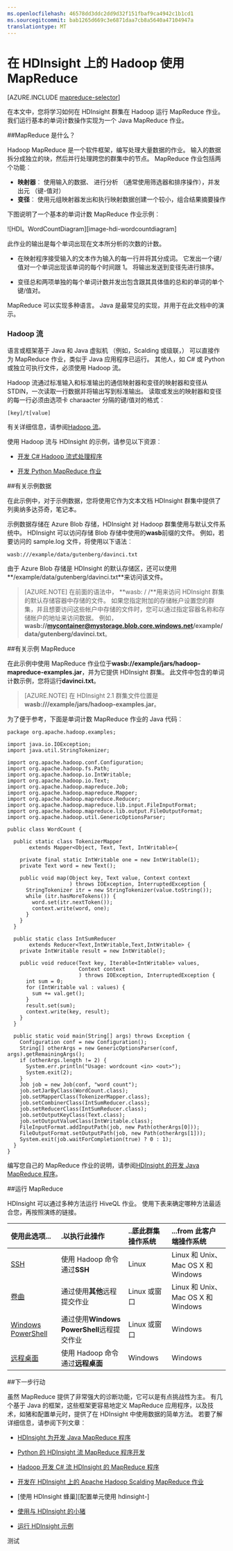 ```yaml
---
ms.openlocfilehash: 46578dd3ddc2dd9d32f151fbaf9ca4942c1b1cd1
ms.sourcegitcommit: bab1265d669c3e6871daa7cb8a5640a47104947a
translationtype: MT
---
```

<properties
   pageTitle="MapReduce 与 Hadoop 在 HDInsight |Microsoft Azure"
   description="了解如何在 HDInsight 群集在 Hadoop 运行 MapReduce 作业。 您将运行实现为一个 Java MapReduce 作业基本单词计数操作。"
   services="hdinsight"
   documentationCenter=""
   authors="Blackmist"
   manager="paulettm"
   editor="cgronlun"
    tags="azure-portal"/>

<tags
   ms.service="hdinsight"
   ms.devlang="na"
   ms.topic="article"
   ms.tgt_pltfrm="na"
   ms.workload="big-data"
   ms.date="07/06/2015"
   ms.author="larryfr"/>

# 在 HDInsight 上的 Hadoop 使用 MapReduce

[AZURE.INCLUDE [mapreduce-selector](../../includes/hdinsight-selector-use-mapreduce.md)]

在本文中，您将学习如何在 HDInsight 群集在 Hadoop 运行 MapReduce 作业。 我们运行基本的单词计数操作实现为一个 Java MapReduce 作业。

##<a id="whatis"></a>MapReduce 是什么？

Hadoop MapReduce 是一个软件框架，编写处理大量数据的作业。 输入的数据拆分成独立的块，然后并行处理跨您的群集中的节点。 MapReduce 作业包括两个功能︰

* **映射器**︰ 使用输入的数据、 进行分析 （通常使用筛选器和排序操作），并发出元 （键-值对）
* **变径**︰ 使用元组映射器发出和执行映射数据创建一个较小，组合结果摘要操作

下图说明了一个基本的单词计数 MapReduce 作业示例︰

![HDI。WordCountDiagram][image-hdi-wordcountdiagram]

此作业的输出是每个单词出现在文本所分析的次数的计数。

* 在映射程序接受输入的文本作为输入的每一行并将其分成词。 它发出一个键/值对一个单词出现该单词的每个时间跟 1。 将输出发送到变径先进行排序。

* 变径总和两项单独的每个单词计数并发出包含跟其具体值的总和的单词的单个键/值对。

MapReduce 可以实现多种语言。 Java 是最常见的实现，并用于在此文档中的演示。

### Hadoop 流

语言或框架基于 Java 和 Java 虚拟机 （例如，Scalding 或级联，） 可以直接作为 MapReduce 作业，类似于 Java 应用程序已运行。 其他人，如 C# 或 Python 或独立可执行文件，必须使用 Hadoop 流。

Hadoop 流通过标准输入和标准输出的通信映射器和变径的映射器和变径从 STDIN，一次读取一行数据并将输出写到标准输出。 读取或发出的映射器和变径的每一行必须由选项卡 charaacter 分隔的键/值对的格式︰

    [key]/t[value]

有关详细信息，请参阅[Hadoop 流](http://hadoop.apache.org/docs/r1.2.1/streaming.html)。

使用 Hadoop 流与 HDInsight 的示例，请参见以下资源︰

* [开发 C# Hadoop 流式处理程序](hdinsight-hadoop-develop-deploy-streaming-jobs.md)

* [开发 Python MapReduce 作业](hdinsight-hadoop-streaming-python.md)

##<a id="data"></a>有关示例数据

在此示例中，对于示例数据，您将使用它作为文本文档 HDInsight 群集中提供了列奥纳多达芬奇，笔记本。

示例数据存储在 Azure Blob 存储，HDInsight 对 Hadoop 群集使用与默认文件系统中。 HDInsight 可以访问存储 Blob 存储中使用的**wasb**前缀的文件。 例如，若要访问的 sample.log 文件，将使用以下语法︰

    wasb:///example/data/gutenberg/davinci.txt

由于 Azure Blob 存储是 HDInsight 的默认存储区，还可以使用**/example/data/gutenberg/davinci.txt**来访问该文件。

> [AZURE.NOTE] 在前面的语法中， **wasb: / /**用来访问 HDInsight 群集的默认存储容器中存储的文件。 如果您指定附加的存储帐户设置您的群集，并且想要访问这些帐户中存储的文件时，您可以通过指定容器名称和存储帐户的地址来访问数据。 例如， **wasb://mycontainer@mystorage.blob.core.windows.net/example/data/gutenberg/davinci.txt**。

##<a id="job"></a>有关示例 MapReduce

在此示例中使用 MapReduce 作业位于**wasb://example/jars/hadoop-mapreduce-examples.jar**，并为它提供 HDInsight 群集。 此文件中包含的单词计数示例，您将运行**davinci.txt**。

> [AZURE.NOTE] 在 HDInsight 2.1 群集文件位置是**wasb:///example/jars/hadoop-examples.jar**。

为了便于参考，下面是单词计数 MapReduce 作业的 Java 代码︰

    package org.apache.hadoop.examples;

    import java.io.IOException;
    import java.util.StringTokenizer;

    import org.apache.hadoop.conf.Configuration;
    import org.apache.hadoop.fs.Path;
    import org.apache.hadoop.io.IntWritable;
    import org.apache.hadoop.io.Text;
    import org.apache.hadoop.mapreduce.Job;
    import org.apache.hadoop.mapreduce.Mapper;
    import org.apache.hadoop.mapreduce.Reducer;
    import org.apache.hadoop.mapreduce.lib.input.FileInputFormat;
    import org.apache.hadoop.mapreduce.lib.output.FileOutputFormat;
    import org.apache.hadoop.util.GenericOptionsParser;

    public class WordCount {

      public static class TokenizerMapper
           extends Mapper<Object, Text, Text, IntWritable>{

        private final static IntWritable one = new IntWritable(1);
        private Text word = new Text();

        public void map(Object key, Text value, Context context
                        ) throws IOException, InterruptedException {
          StringTokenizer itr = new StringTokenizer(value.toString());
          while (itr.hasMoreTokens()) {
            word.set(itr.nextToken());
            context.write(word, one);
          }
        }
      }

      public static class IntSumReducer
           extends Reducer<Text,IntWritable,Text,IntWritable> {
        private IntWritable result = new IntWritable();

        public void reduce(Text key, Iterable<IntWritable> values,
                           Context context
                           ) throws IOException, InterruptedException {
          int sum = 0;
          for (IntWritable val : values) {
            sum += val.get();
          }
          result.set(sum);
          context.write(key, result);
        }
      }

      public static void main(String[] args) throws Exception {
        Configuration conf = new Configuration();
        String[] otherArgs = new GenericOptionsParser(conf, args).getRemainingArgs();
        if (otherArgs.length != 2) {
          System.err.println("Usage: wordcount <in> <out>");
          System.exit(2);
        }
        Job job = new Job(conf, "word count");
        job.setJarByClass(WordCount.class);
        job.setMapperClass(TokenizerMapper.class);
        job.setCombinerClass(IntSumReducer.class);
        job.setReducerClass(IntSumReducer.class);
        job.setOutputKeyClass(Text.class);
        job.setOutputValueClass(IntWritable.class);
        FileInputFormat.addInputPath(job, new Path(otherArgs[0]));
        FileOutputFormat.setOutputPath(job, new Path(otherArgs[1]));
        System.exit(job.waitForCompletion(true) ? 0 : 1);
      }
    }

编写您自己的 MapReduce 作业的说明，请参阅[HDInsight 的开发 Java MapReduce 程序](hdinsight-develop-deploy-java-mapreduce.md)。

##<a id="run"></a>运行 MapReduce

HDInsight 可以通过多种方法运行 HiveQL 作业。 使用下表来确定哪种方法最适合您，再按照演练的链接。

| **使用此选项**...                                                    | **.以执行此操作**                                       | ..厎此**群集操作系统** | ...from 此**客户端操作系统** |
|:-------------------------------------------------------------------|:--------------------------------------------------------|:------------------------------------------|:-----------------------------------------|
| [SSH](hdinsight-hadoop-use-mapreduce-ssh.md)                       | 使用 Hadoop 命令通过**SSH**                  | Linux                                     | Linux 和 Unix、 Mac OS X 和 Windows        |
| [卷曲](hdinsight-hadoop-use-mapreduce-curl.md)                     | 通过使用**其他**远程提交作业               | Linux 或窗口                          | Linux 和 Unix、 Mac OS X 和 Windows        |
| [Windows PowerShell](hdinsight-hadoop-use-mapreduce-powershell.md) | 通过使用**Windows PowerShell**远程提交作业 | Linux 或窗口                          | Windows                                  |
| [远程桌面](hdinsight-hadoop-use-mapreduce-remote-desktop)    | 使用 Hadoop 命令通过**远程桌面**       | Windows                                   | Windows                                  |

##<a id="nextsteps"></a>下一步行动

虽然 MapReduce 提供了非常强大的诊断功能，它可以是有点挑战性为主。 有几个基于 Java 的框架，这些框架更容易地定义 MapReduce 应用程序，以及技术，如猪和配置单元时，提供了在 HDInsight 中使用数据的简单方法。 若要了解详细信息，请参阅下列文章︰

* [HDInsight 为开发 Java MapReduce 程序](hdinsight-develop-deploy-java-mapreduce.md)

* [Python 的 HDInsight 流 MapReduce 程序开发](hdinsight-hadoop-streaming-python.md)

* [Hadoop 开发 C# 流 HDInsight 的 MapReduce 程序][hdinsight 开发流]

* [开发在 HDInsight 上的 Apache Hadoop Scalding MapReduce 作业](hdinsight-hadoop-mapreduce-scalding.md)

* [使用 HDInsight 蜂巢][配置单元使用 hdinsight-]

* [使用与 HDInsight 的小猪][使用猪的 hdinsight]

* [运行 HDInsight 示例][hdinsight 示例]


[hdinsight 上载数据]: hdinsight-upload-data.md
[hdinsight--入门]: ../hdinsight-get-started.md
[hdinsight-开发-mapreduce 的作业]: hdinsight-develop-deploy-java-mapreduce.md
[hdinsight 开发流]: hdinsight-hadoop-develop-deploy-streaming-jobs.md
[配置-单元使用 hdinsight]: hdinsight-use-hive.md
[使用猪的 hdinsight]: hdinsight-use-pig.md
[hdinsight 示例]: hdinsight-run-samples.md
[hdinsight 规定]: hdinsight-provision-clusters.md

[powershell 安装配置]: ../powershell-install-configure.md

[图像的 hdi-wordcountdiagram]: ./media/hdinsight-use-mapreduce/HDI.WordCountDiagram.gif

测试
